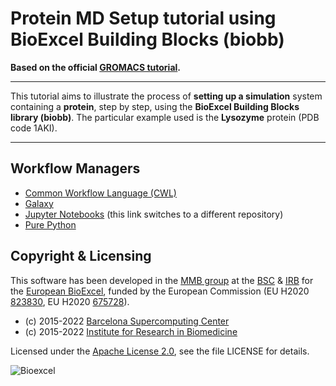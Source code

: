# Protein MD Setup tutorial using BioExcel Building Blocks (biobb)

**Based on the official [GROMACS tutorial](http://www.mdtutorials.com/gmx/lysozyme/index.html).**

***

This tutorial aims to illustrate the process of **setting up a simulation** system containing a **protein**, step by step, using the **BioExcel Building Blocks library (biobb)**. The particular example used is the **Lysozyme** protein (PDB code 1AKI).

***

## Workflow Managers

* [Common Workflow Language (CWL)](cwl)
* [Galaxy](galaxy)
* [Jupyter Notebooks](https://github.com/bioexcel/biobb_wf_ligand_parameterization) (this link switches to a different repository)
* [Pure Python](python)

## Copyright & Licensing
This software has been developed in the [MMB group](http://mmb.irbbarcelona.org) at the [BSC](http://www.bsc.es/) & [IRB](https://www.irbbarcelona.org/) for the [European BioExcel](http://bioexcel.eu/), funded by the European Commission (EU H2020 [823830](http://cordis.europa.eu/projects/823830), EU H2020 [675728](http://cordis.europa.eu/projects/675728)).

* (c) 2015-2022 [Barcelona Supercomputing Center](https://www.bsc.es/)
* (c) 2015-2022 [Institute for Research in Biomedicine](https://www.irbbarcelona.org/)

Licensed under the
[Apache License 2.0](https://www.apache.org/licenses/LICENSE-2.0), see the file LICENSE for details.

![](https://bioexcel.eu/wp-content/uploads/2019/04/Bioexcell_logo_1080px_transp.png "Bioexcel")